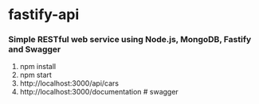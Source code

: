 # fastify-api
### Simple RESTful web service using Node.js, MongoDB, Fastify and Swagger

1. npm install
2. npm start
3. http://localhost:3000/api/cars
4. http://localhost:3000/documentation # swagger

